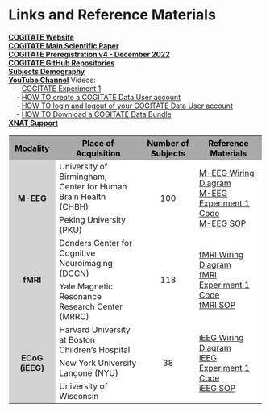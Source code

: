 # Links and Reference Materials

<a href="https://www.arc-cogitate.com/" target="_blank">**COGITATE Website**</a>  
<a href="https://doi.org/10.1371/journal.pone.0268577" target="_blank">**COGITATE Main Scientific Paper**</a>  
<a href="https://osf.io/gm3vd" target="_blank">**COGITATE Preregistration v4 - December 2022**</a>  
<a href="https://github.com/Cogitate-consortium" target="_blank">**COGITATE GitHub Repositories**</a>  
<a href="https://github.com/Cogitate-consortium/cogitate-data/blob/main/assets/documentation/linked_files/subjects_demography-EXP1-released-data_2024-04-026_v1.1.xlsx" target="_blank">**Subjects Demography**</a>  
<a href="https://www.youtube.com/@ARC-COGITATE" target="_blank">**YouTube Channel**</a> Videos:  
&nbsp;&nbsp;&nbsp;&nbsp;- <a href="https://www.youtube.com/watch?v=V93Agvo4G2Y" target="_blank">COGITATE Experiment 1</a>  
&nbsp;&nbsp;&nbsp;&nbsp;- <a href="https://www.youtube.com/watch?v=FFqN5Pech0w" target="_blank">HOW TO create a COGITATE Data User account</a>  
&nbsp;&nbsp;&nbsp;&nbsp;- <a href="https://www.youtube.com/watch?v=6BR3uYqiDiU" target="_blank">HOW TO login and logout of your COGITATE Data User account</a>  
&nbsp;&nbsp;&nbsp;&nbsp;- <a href="https://www.youtube.com/watch?v=KraiX4ttE2o" target="_blank">HOW TO Download a COGITATE Data Bundle</a>  
<a href="https://wiki.xnat.org/documentation/" target="_blank">**XNAT Support**</a>  

<table style="border: solid 1px white; background-color: white; border-collapse: collapse; width: 100%;">
    <tr style="background-color: #A9A9A9; color: black;">
        <th>Modality</th>
        <th>Place of Acquisition</th>
        <th>Number of Subjects</th>
        <th>Reference Materials</th>
    </tr>
    <tr>
        <td rowspan="2" style="background-color: lightgrey; text-align: center;"><strong>M-EEG</strong></td>
        <td style="background-color: white;">University of Birmingham,<br>Center for Human Brain Health (CHBH)</td>
        <td rowspan="2" style="background-color: white; text-align: center; vertical-align: middle;">100</td>
        <td rowspan="2" style="background-color: white;">
            <a href="https://github.com/Cogitate-consortium/cogitate-data/blob/main/assets/documentation/linked_files/cogitate_wiring_diagrams_MEEG.pdf" target="_blank">M-EEG Wiring Diagram</a><br>
            <a href="https://github.com/Cogitate-consortium/cogitate-experiment-code/tree/MEEG-Exp1" target="_blank">M-EEG Experiment 1 Code</a><br>
            <a href="https://github.com/Cogitate-consortium/cogitate-data/blob/main/assets/documentation/linked_files/MEG%20SOP_v1.0.pdf" target="_blank">M-EEG SOP</a>
        </td>
    </tr>
    <tr>
        <td style="background-color: white;">Peking University (PKU)</td>
    </tr>
    <tr>
        <td rowspan="2" style="background-color: lightgrey; text-align: center;"><strong>fMRI</strong></td>
        <td style="background-color: white;">Donders Center for Cognitive<br>Neuroimaging (DCCN)</td>
        <td rowspan="2" style="background-color: white; text-align: center; vertical-align: middle;">118</td>
        <td rowspan="2" style="background-color: white;">
            <a href="https://github.com/Cogitate-consortium/cogitate-data/blob/main/assets/documentation/linked_files/cogitate_wiring_diagrams_FMRI.pdf" target="_blank">fMRI Wiring Diagram</a><br>
            <a href="https://github.com/Cogitate-consortium/cogitate-experiment-code/tree/FMRI-Exp1" target="_blank">fMRI Experiment 1 Code</a><br>
            <a href="https://github.com/Cogitate-consortium/cogitate-data/blob/main/assets/documentation/linked_files/fMRI%20SOP_v1.0.pdf" target="_blank">fMRI SOP</a>
        </td>
    </tr>
    <tr>
        <td style="background-color: white;">Yale Magnetic Resonance<br>Research Center (MRRC)</td>
    </tr>
    <tr>
        <td rowspan="3" style="background-color: lightgrey; text-align: center;"><strong>ECoG (iEEG)</strong></td>
        <td style="background-color: white;">Harvard University at Boston<br>Children’s Hospital</td>
        <td rowspan="3" style="background-color: white; text-align: center; vertical-align: middle;">38</td>
        <td rowspan="3" style="background-color: white;">
            <a href="https://github.com/Cogitate-consortium/cogitate-data/blob/main/assets/documentation/linked_files/cogitate-wiring-diagrams_ECOG_2024-04-26_v1.1.pdf" target="_blank">iEEG Wiring Diagram</a><br>
            <a href="https://github.com/Cogitate-consortium/cogitate-experiment-code/tree/ECOG-Exp1" target="_blank">iEEG Experiment 1 Code</a><br>
            <a href="https://github.com/Cogitate-consortium/cogitate-data/blob/main/assets/documentation/linked_files/SOP%20iEEG%20General_v2.pdf" target="_blank">iEEG SOP</a>
        </td>
    </tr>
    <tr>
        <td style="background-color: white;">New York University Langone (NYU)</td>
    </tr>
    <tr>
        <td style="background-color: white;">University of Wisconsin</td>
    </tr>
</table>